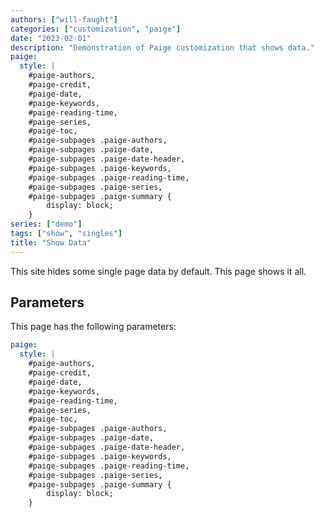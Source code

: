 ```yaml
---
authors: ["will-faught"]
categories: ["customization", "paige"]
date: "2023-02-01"
description: "Demonstration of Paige customization that shows data."
paige:
  style: |
    #paige-authors,
    #paige-credit,
    #paige-date,
    #paige-keywords,
    #paige-reading-time,
    #paige-series,
    #paige-toc,
    #paige-subpages .paige-authors,
    #paige-subpages .paige-date,
    #paige-subpages .paige-date-header,
    #paige-subpages .paige-keywords,
    #paige-subpages .paige-reading-time,
    #paige-subpages .paige-series,
    #paige-subpages .paige-summary {
        display: block;
    }
series: ["demo"]
tags: ["show", "singles"]
title: "Show Data"
---
```


This site hides some single page data by default. This page shows it all.

<!--more-->

## Parameters

This page has the following parameters:

```yaml
paige:
  style: |
    #paige-authors,
    #paige-credit,
    #paige-date,
    #paige-keywords,
    #paige-reading-time,
    #paige-series,
    #paige-toc,
    #paige-subpages .paige-authors,
    #paige-subpages .paige-date,
    #paige-subpages .paige-date-header,
    #paige-subpages .paige-keywords,
    #paige-subpages .paige-reading-time,
    #paige-subpages .paige-series,
    #paige-subpages .paige-summary {
        display: block;
    }
```
